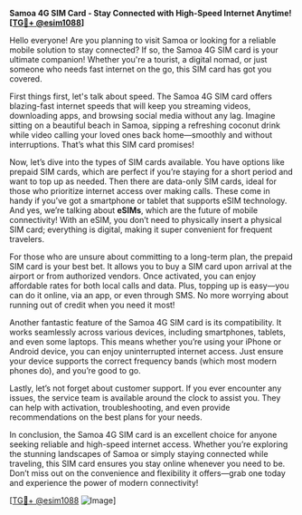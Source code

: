 **Samoa 4G SIM Card - Stay Connected with High-Speed Internet Anytime! [[TG💪+ @esim1088](https://t.me/s/esim1088)]**

Hello everyone! Are you planning to visit Samoa or looking for a reliable mobile solution to stay connected? If so, the Samoa 4G SIM card is your ultimate companion! Whether you're a tourist, a digital nomad, or just someone who needs fast internet on the go, this SIM card has got you covered.

First things first, let's talk about speed. The Samoa 4G SIM card offers blazing-fast internet speeds that will keep you streaming videos, downloading apps, and browsing social media without any lag. Imagine sitting on a beautiful beach in Samoa, sipping a refreshing coconut drink while video calling your loved ones back home—smoothly and without interruptions. That’s what this SIM card promises!

Now, let’s dive into the types of SIM cards available. You have options like prepaid SIM cards, which are perfect if you’re staying for a short period and want to top up as needed. Then there are data-only SIM cards, ideal for those who prioritize internet access over making calls. These come in handy if you’ve got a smartphone or tablet that supports eSIM technology. And yes, we’re talking about **eSIMs**, which are the future of mobile connectivity! With an eSIM, you don’t need to physically insert a physical SIM card; everything is digital, making it super convenient for frequent travelers.

For those who are unsure about committing to a long-term plan, the prepaid SIM card is your best bet. It allows you to buy a SIM card upon arrival at the airport or from authorized vendors. Once activated, you can enjoy affordable rates for both local calls and data. Plus, topping up is easy—you can do it online, via an app, or even through SMS. No more worrying about running out of credit when you need it most!

Another fantastic feature of the Samoa 4G SIM card is its compatibility. It works seamlessly across various devices, including smartphones, tablets, and even some laptops. This means whether you’re using your iPhone or Android device, you can enjoy uninterrupted internet access. Just ensure your device supports the correct frequency bands (which most modern phones do), and you’re good to go.

Lastly, let’s not forget about customer support. If you ever encounter any issues, the service team is available around the clock to assist you. They can help with activation, troubleshooting, and even provide recommendations on the best plans for your needs.

In conclusion, the Samoa 4G SIM card is an excellent choice for anyone seeking reliable and high-speed internet access. Whether you’re exploring the stunning landscapes of Samoa or simply staying connected while traveling, this SIM card ensures you stay online whenever you need to be. Don’t miss out on the convenience and flexibility it offers—grab one today and experience the power of modern connectivity!

[[TG💪+ @esim1088](https://t.me/s/esim1088) ![Image](https://i.postimg.cc/Y0z9fWf4/image.png)]